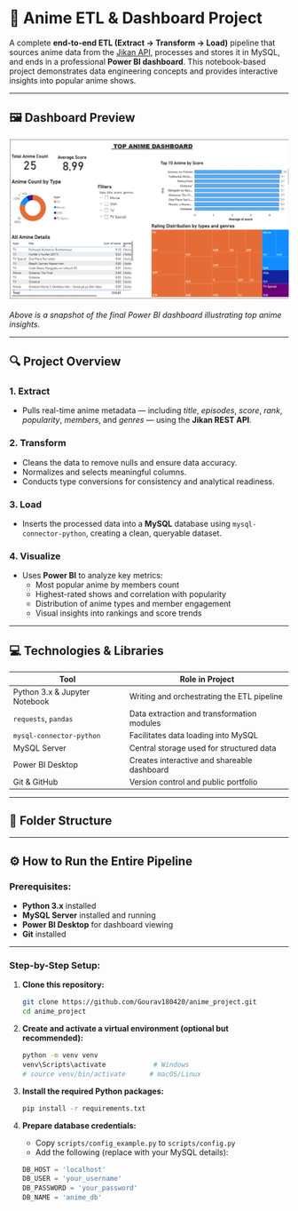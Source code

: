 # 🧩 Anime ETL & Dashboard Project

A complete **end-to-end ETL (Extract → Transform → Load)** pipeline that sources anime data from the [Jikan API](https://jikan.moe), processes and stores it in MySQL, and ends in a professional **Power BI dashboard**. This notebook-based project demonstrates data engineering concepts and provides interactive insights into popular anime shows.

---

## 🖼️ Dashboard Preview

![Dashboard Preview](dashboard_preview.png)

*Above is a snapshot of the final Power BI dashboard illustrating top anime insights.*

---

## 🔍 Project Overview

### 1. **Extract**
- Pulls real-time anime metadata — including *title*, *episodes*, *score*, *rank*, *popularity*, *members*, and *genres* — using the **Jikan REST API**.

### 2. **Transform**
- Cleans the data to remove nulls and ensure data accuracy.
- Normalizes and selects meaningful columns.
- Conducts type conversions for consistency and analytical readiness.

### 3. **Load**
- Inserts the processed data into a **MySQL** database using `mysql-connector-python`, creating a clean, queryable dataset.

### 4. **Visualize**
- Uses **Power BI** to analyze key metrics:
  - Most popular anime by members count
  - Highest-rated shows and correlation with popularity
  - Distribution of anime types and member engagement
  - Visual insights into rankings and score trends

---

## 💻 Technologies & Libraries

| Tool                        | Role in Project                              |
|-----------------------------|----------------------------------------------|
| Python 3.x & Jupyter Notebook | Writing and orchestrating the ETL pipeline |
| `requests`, `pandas`        | Data extraction and transformation modules   |
| `mysql-connector-python`    | Facilitates data loading into MySQL         |
| MySQL Server                | Central storage used for structured data    |
| Power BI Desktop            | Creates interactive and shareable dashboard |
| Git & GitHub                | Version control and public portfolio         |

---

## 📂 Folder Structure


---

## ⚙️ How to Run the Entire Pipeline

### Prerequisites:
- **Python 3.x** installed  
- **MySQL Server** installed and running  
- **Power BI Desktop** for dashboard viewing  
- **Git** installed

---

### Step-by-Step Setup:

1. **Clone this repository:**
    ```bash
    git clone https://github.com/Gourav180420/anime_project.git
    cd anime_project
    ```

2. **Create and activate a virtual environment (optional but recommended):**
    ```bash
    python -m venv venv
    venv\Scripts\activate            # Windows
    # source venv/bin/activate      # macOS/Linux
    ```

3. **Install the required Python packages:**
    ```bash
    pip install -r requirements.txt
    ```

4. **Prepare database credentials:**
   - Copy `scripts/config_example.py` to `scripts/config.py`
   - Add the following (replace with your MySQL details):

   ```python
   DB_HOST = 'localhost'
   DB_USER = 'your_username'
   DB_PASSWORD = 'your_password'
   DB_NAME = 'anime_db'
